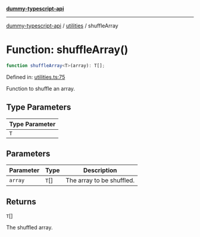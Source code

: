 [**dummy-typescript-api**](../../README.md)

***

[dummy-typescript-api](../../README.md) / [utilities](../README.md) / shuffleArray

# Function: shuffleArray()

```ts
function shuffleArray<T>(array): T[];
```

Defined in: [utilities.ts:75](https://github.com/typedoc2md/dummy-typescript-api/blob/main/src/utilities.ts#L75)

Function to shuffle an array.

## Type Parameters

| Type Parameter |
| ------ |
| `T` |

## Parameters

| Parameter | Type | Description |
| ------ | ------ | ------ |
| `array` | `T`[] | The array to be shuffled. |

## Returns

`T`[]

The shuffled array.
